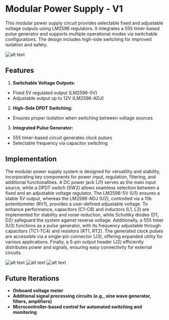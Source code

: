 # Modular Power Supply - V1
This modular power supply circuit provides selectable fixed and adjustable voltage outputs using LM2596 regulators. It integrates a 555 timer-based pulse generator and supports multiple operational modes via switchable configurations. The design includes high-side switching for improved isolation and safety.

![alt text](https://github.com/ashish-h1080/modular-psu/blob/main/img/sch.png)



## Features
1. **Switchable Voltage Outputs:**
  - Fixed 5V regulated output (LM2596-5V)
  - Adjustable output up to 12V (LM2596-ADJ)

2. **High-Side DPDT Switching:**
  - Ensures proper isolation when switching between voltage sources
 
3. **Integrated Pulse Generator:**
  - 555 timer-based circuit generates clock pulses
  - Selectable frequency via capacitor switching

## Implementation
The modular power supply system is designed for versatility and stability, incorporating key components for power input, regulation, filtering, and additional functionalities. A DC power jack (J1) serves as the main input source, while a DPDT switch (SW2) allows seamless selection between a fixed and an adjustable voltage regulator. The LM2596-5V (U1) ensures a stable 5V output, whereas the LM2596-ADJ (U2), controlled via a 10k potentiometer (RV1), provides a user-defined adjustable voltage. To enhance performance, capacitors (C1-C8) and inductors (L1, L2) are implemented for stability and noise reduction, while Schottky diodes (D1, D2) safeguard the system against reverse voltage. Additionally, a 555 timer (U3) functions as a pulse generator, with its frequency adjustable through capacitors (TC1-TC4) and resistors (RT1, RT2). The generated clock pulses are accessible via a single-pin connector (J3), offering expanded utility for various applications. Finally, a 5-pin output header (J2) efficiently distributes power and signals, ensuring easy connectivity for external circuits.
     
![alt text](https://github.com/ashish-h1080/modular-psu/blob/main/img/lay.png)
![alt text](https://github.com/ashish-h1080/modular-psu/blob/main/img/pcbren.png)
![alt text](https://github.com/ashish-h1080/modular-psu/blob/main/img/3dmod.png)

## Future Iterations
- **Onboard voltage meter**
- **Additional signal processing circuits (e.g., sine wave generator, filters, amplifiers)**
- **Microcontroller-based control for automated switching and monitoring**

